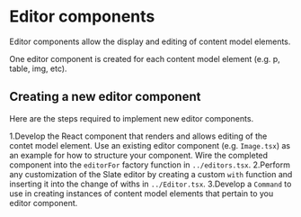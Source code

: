 # Editor components

Editor components allow the display and editing of content model elements.

One editor component is created for each content model element (e.g. p, table,
img, etc).

## Creating a new editor component

Here are the steps required to implement new editor components. 

1.Develop the React component that renders and allows editing of the contet model element. Use an existing
editor component (e.g. `Image.tsx`) as an example for how to structure your component. Wire the completed component
into the `editorFor` factory function in `../editors.tsx`.
2.Perform any customization of the Slate editor by creating a custom `with` function and inserting it into the
change of withs in `../Editor.tsx`. 
3.Develop a `Command` to use in creating instances of content model elements that pertain to you
editor component. 

